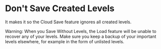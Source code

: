 # Don't Save Created Levels
It makes it so the Cloud Save feature ignores all created levels.

<cr>Warning:</c> When you <cl>Save Without Levels</c>, the <co>Load</c> feature will be <c FF00FF>unable</c> to recover any of your levels. Make sure you keep a backup of your important levels elsewhere, for example in the form of unlisted levels.